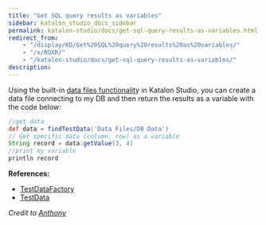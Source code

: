 ```yaml
---
title: "Get SQL query results as variables" 
sidebar: katalon_studio_docs_sidebar
permalink: katalon-studio/docs/get-sql-query-results-as-variables.html 
redirect_from:
    - "/display/KD/Get%20SQL%20query%20results%20as%20variables/"
    - "/x/RQXR/"
    - "/katalon-studio/docs/get-sql-query-results-as-variables/"
description: 
---
```

Using the built-in [data files functionalit](/display/KD/Manage+Test+Data)y in Katalon Studio, you can create a data file connecting to my DB and then return the results as a variable with the code below:

```groovy
//get data
def data = findTestData('Data Files/DB Data')
// Get specific data (column, row) as a variable
String record = data.getValue(3, 4)
//print my variable
println record

```

**References:**

*   [TestDataFactory](https://api-docs.katalon.com/com/kms/katalon/core/testdata/TestDataFactory.html)
*   [TestData](https://api-docs.katalon.com/com/kms/katalon/core/testdata/TestData.html)

_Credit to [Anthony](https://forum.katalon.com/discussion/6817/get-sql-query-results-as-variables#Comment_15812)_
